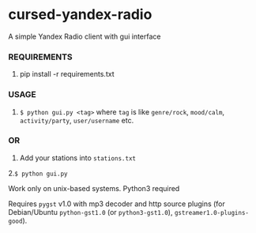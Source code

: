 # cursed-yandex-radio
A simple Yandex Radio client with gui interface

### REQUIREMENTS
1. pip install -r requirements.txt


### USAGE
1. `$ python gui.py <tag>`
where `tag` is like `genre/rock`, `mood/calm`, `activity/party`, `user/username` etc.
### OR
1. Add your stations into `stations.txt`

2.`$ python gui.py`

Work only on unix-based systems.
Python3 required

Requires `pygst` v1.0 with mp3 decoder and http source plugins (for Debian/Ubuntu `python-gst1.0` (or `python3-gst1.0`), `gstreamer1.0-plugins-good`).